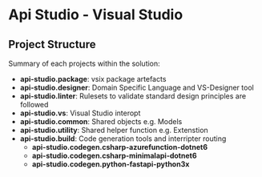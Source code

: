 # Api Studio - Visual Studio

## Project Structure

Summary of each projects within the solution:

- **api-studio.package**: vsix package artefacts
- **api-studio.designer**: Domain Specific Language and VS-Designer tool
- **api-studio.linter**: Rulesets to validate standard design principles are followed
- **api-studio.vs**: Visual Studio interopt
- **api-studio.common**: Shared objects e.g. Models
- **api-studio.utility**: Shared helper function e.g. Extenstion
- **api-studio.build**: Code generation tools and interripter routing
  - **api-studio.codegen.csharp-azurefunction-dotnet6**
  - **api-studio.codegen.csharp-minimalapi-dotnet6**
  - **api-studio.codegen.python-fastapi-python3x**
